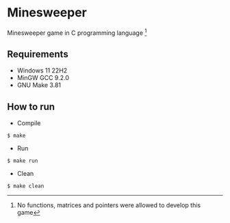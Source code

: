 # Minesweeper
Minesweeper game in C programming language [^1]

## Requirements
- Windows 11 22H2
- MinGW GCC 9.2.0
- GNU Make 3.81

## How to run
- Compile
```
$ make
```
- Run
```
$ make run
```
- Clean
```
$ make clean
```
[^1]: No functions, matrices and pointers were allowed to develop this game
